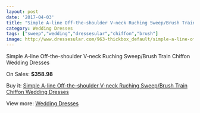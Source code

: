 ```yaml
---
layout: post
date: '2017-04-03'
title: "Simple A-line Off-the-shoulder V-neck Ruching Sweep/Brush Train Chiffon Wedding Dresses"
category: Wedding Dresses
tags: ["sweep","wedding","dressesular","chiffon","brush"]
image: http://www.dressesular.com/963-thickbox_default/simple-a-line-off-the-shoulder-v-neck-ruching-sweep-brush-train-chiffon-wedding-dresses.jpg
---
```

Simple A-line Off-the-shoulder V-neck Ruching Sweep/Brush Train Chiffon Wedding Dresses

On Sales: **$358.98**
<a href="https://www.dressesular.com/wedding-dresses/286-simple-a-line-off-the-shoulder-v-neck-ruching-sweep-brush-train-chiffon-wedding-dresses.html"><amp-img layout="responsive" width="600" height="600" src="//www.dressesular.com/963-thickbox_default/simple-a-line-off-the-shoulder-v-neck-ruching-sweep-brush-train-chiffon-wedding-dresses.jpg" alt="Simple A-line Off-the-shoulder V-neck Ruching Sweep/Brush Train Chiffon Wedding Dresses 0" /></a>
<a href="https://www.dressesular.com/wedding-dresses/286-simple-a-line-off-the-shoulder-v-neck-ruching-sweep-brush-train-chiffon-wedding-dresses.html"><amp-img layout="responsive" width="600" height="600" src="//www.dressesular.com/964-thickbox_default/simple-a-line-off-the-shoulder-v-neck-ruching-sweep-brush-train-chiffon-wedding-dresses.jpg" alt="Simple A-line Off-the-shoulder V-neck Ruching Sweep/Brush Train Chiffon Wedding Dresses 1" /></a>
<a href="https://www.dressesular.com/wedding-dresses/286-simple-a-line-off-the-shoulder-v-neck-ruching-sweep-brush-train-chiffon-wedding-dresses.html"><amp-img layout="responsive" width="600" height="600" src="//www.dressesular.com/965-thickbox_default/simple-a-line-off-the-shoulder-v-neck-ruching-sweep-brush-train-chiffon-wedding-dresses.jpg" alt="Simple A-line Off-the-shoulder V-neck Ruching Sweep/Brush Train Chiffon Wedding Dresses 2" /></a>
<a href="https://www.dressesular.com/wedding-dresses/286-simple-a-line-off-the-shoulder-v-neck-ruching-sweep-brush-train-chiffon-wedding-dresses.html"><amp-img layout="responsive" width="600" height="600" src="//www.dressesular.com/966-thickbox_default/simple-a-line-off-the-shoulder-v-neck-ruching-sweep-brush-train-chiffon-wedding-dresses.jpg" alt="Simple A-line Off-the-shoulder V-neck Ruching Sweep/Brush Train Chiffon Wedding Dresses 3" /></a>

Buy it: [Simple A-line Off-the-shoulder V-neck Ruching Sweep/Brush Train Chiffon Wedding Dresses](https://www.dressesular.com/wedding-dresses/286-simple-a-line-off-the-shoulder-v-neck-ruching-sweep-brush-train-chiffon-wedding-dresses.html "Simple A-line Off-the-shoulder V-neck Ruching Sweep/Brush Train Chiffon Wedding Dresses")

View more: [Wedding Dresses](https://www.dressesular.com/3-wedding-dresses "Wedding Dresses")